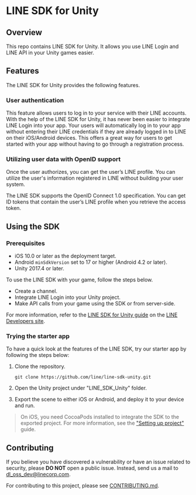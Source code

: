 # LINE SDK for Unity

## Overview

This repo contains LINE SDK for Unity. It allows you use LINE Login and LINE API in your Unity games easier.

## Features

The LINE SDK for Unity provides the following features.

### User authentication

This feature allows users to log in to your service with their LINE accounts. With the help of the LINE SDK for Unity, it has never been easier to integrate LINE Login into your app. Your users will automatically log in to your app without entering their LINE credentials if they are already logged in to LINE on their iOS/Android devices. This offers a great way for users to get started with your app without having to go through a registration process.

### Utilizing user data with OpenID support

Once the user authorizes, you can get the user’s LINE profile. You can utilize the user's information registered in LINE without building your user system.

The LINE SDK supports the OpenID Connect 1.0 specification. You can get ID tokens that contain the user’s LINE profile when you retrieve the access token.

## Using the SDK

### Prerequisites

* iOS 10.0 or later as the deployment target.
* Android `minSdkVersion` set to 17 or higher (Android 4.2 or later).
* Unity 2017.4 or later.

To use the LINE SDK with your game, follow the steps below.

* Create a channel. 
* Integrate LINE Login into your Unity project.
* Make API calls from your game using the SDK or from server-side.

For more information, refer to the [LINE SDK for Unity guide](https://developers.line.biz/en/docs/unity-sdk/) on the [LINE Developers site](https://developers.line.biz).

### Trying the starter app

To have a quick look at the features of the LINE SDK, try our starter app by following the steps below:

1. Clone the repository.

    ```git clone https://github.com/line/line-sdk-unity.git```

2. Open the Unity project under "LINE_SDK_Unity" folder.

3. Export the scene to either iOS or Android, and deploy it to your device and run.

> On iOS, you need CocoaPods installed to integrate the SDK to the exported project. For more information, see the ["Setting up project"](https://developers.line.biz/en/docs/unity-sdk/project-setup/) guide.

## Contributing

If you believe you have discovered a vulnerability or have an issue related to security, please **DO NOT** open a public issue. Instead, send us a mail to [dl_oss_dev@linecorp.com](mailto:dl_oss_dev@linecorp.com).

For contributing to this project, please see [CONTRIBUTING.md](https://github.com/line/line-sdk-unity/blob/master/CONTRIBUTING.md).
